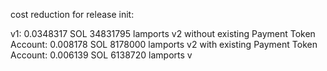 cost reduction for release init:

v1:                                          0.0348317 SOL   34831795 lamports 
v2 without existing Payment Token Account:   0.008178 SOL    8178000 lamports 
v2 with existing Payment Token Account:      0.006139 SOL    6138720 lamports
v